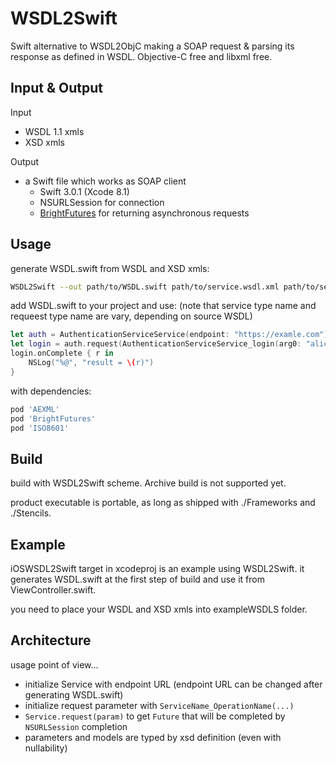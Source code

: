 WSDL2Swift
==========

Swift alternative to WSDL2ObjC making a SOAP request & parsing its response as defined in WSDL.
Objective-C free and libxml free.

## Input & Output

Input

* WSDL 1.1 xmls
* XSD xmls

Output

* a Swift file which works as SOAP client
	* Swift 3.0.1 (Xcode 8.1)
	* NSURLSession for connection
	* [BrightFutures](https://github.com/Thomvis/BrightFutures) for returning asynchronous requests

## Usage

generate WSDL.swift from WSDL and XSD xmls:

```sh
WSDL2Swift --out path/to/WSDL.swift path/to/service.wsdl.xml path/to/service.xsd.xml
```

add WSDL.swift to your project and use:
(note that service type name and requeest type name are vary, depending on source WSDL)

```swift
let auth = AuthenticationServiceService(endpoint: "https://examle.com")
let login = auth.request(AuthenticationServiceService_login(arg0: "alice@example.com", arg1: "password"))
login.onComplete { r in
    NSLog("%@", "result = \(r)")
}
```

with dependencies:

```ruby
pod 'AEXML'
pod 'BrightFutures'
pod 'ISO8601'
```

## Build

build with WSDL2Swift scheme. Archive build is not supported yet.

product executable is portable, as long as shipped with ./Frameworks and ./Stencils.

## Example

iOSWSDL2Swift target in xcodeproj is an example using WSDL2Swift.
it generates WSDL.swift at the first step of build and use it from ViewController.swift.

you need to place your WSDL and XSD xmls into exampleWSDLS folder.


## Architecture

usage point of view...

* initialize Service with endpoint URL (endpoint URL can be changed after generating WSDL.swift)
* initialize request parameter with `ServiceName_OperationName(...)`
* `Service.request(param)` to get `Future` that will be completed by `NSURLSession` completion
* parameters and models are typed by xsd definition (even with nullability)

